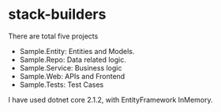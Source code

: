 ﻿# stack-builders
There are total five projects
- Sample.Entity: Entities and Models.
- Sample.Repo: Data related logic.
- Sample.Service: Business logic
- Sample.Web: APIs and Frontend
- Sample.Tests: Test Cases

I have used dotnet core 2.1.2, with EntityFramework InMemory. 
 
